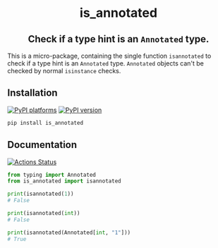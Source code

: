 <h1 align='center'> is_annotated </h1>
<h2 align="center">Check if a type hint is an <code>Annotated</code> type.</h2>

This is a micro-package, containing the single function `isannotated` to check
if a type hint is an `Annotated` type. `Annotated` objects can't be checked by
normal `isinstance` checks.

## Installation

[![PyPI platforms][pypi-platforms]][pypi-link]
[![PyPI version][pypi-version]][pypi-link]

```bash
pip install is_annotated
```

## Documentation

[![Actions Status][actions-badge]][actions-link]

```python
from typing import Annotated
from is_annotated import isannotated

print(isannotated(1))
# False

print(isannotated(int))
# False

print(isannotated(Annotated[int, "1"]))
# True
```

<!-- prettier-ignore-start -->
[actions-badge]:            https://github.com/GalacticDynamics/is_annotated/workflows/CI/badge.svg
[actions-link]:             https://github.com/GalacticDynamics/is_annotated/actions
[conda-badge]:              https://img.shields.io/conda/vn/conda-forge/is_annotated
[conda-link]:               https://github.com/conda-forge/is_annotated-feedstock
[github-discussions-badge]: https://img.shields.io/static/v1?label=Discussions&message=Ask&color=blue&logo=github
[github-discussions-link]:  https://github.com/GalacticDynamics/is_annotated/discussions
[pypi-link]:                https://pypi.org/project/is_annotated/
[pypi-platforms]:           https://img.shields.io/pypi/pyversions/is_annotated
[pypi-version]:             https://img.shields.io/pypi/v/is_annotated
[rtd-badge]:                https://readthedocs.org/projects/is_annotated/badge/?version=latest
[rtd-link]:                 https://is_annotated.readthedocs.io/en/latest/?badge=latest

<!-- prettier-ignore-end -->
